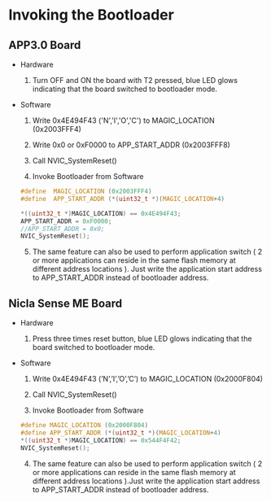 # Invoking the Bootloader

## APP3.0 Board

- Hardware

	1. Turn OFF and ON the board with T2 pressed, blue LED glows indicating that the board switched to bootloader mode.
   
- Software
  
	1. Write 0x4E494F43 ('N','I','O','C') to MAGIC\_LOCATION (0x2003FFF4)
   
	2. Write 0x0 or 0xF0000 to APP\_START\_ADDR (0x2003FFF8)
   
	3. Call NVIC\_SystemReset()
   
	4. Invoke Bootloader from Software

	```C
	#define  MAGIC_LOCATION (0x2003FFF4)
	#define  APP_START_ADDR (*(uint32_t *)(MAGIC_LOCATION+4)
 
	*((uint32_t *)MAGIC_LOCATION) == 0x4E494F43;
	APP_START_ADDR = 0xF0000;
	//APP_START_ADDR = 0x0;
	NVIC_SystemReset();	
	```

	5. The same feature can also be used to perform application switch ( 2 or more applications can reside in the same flash memory at different address locations ).
	Just write the application start address to APP\_START\_ADDR instead of bootloader address.


## Nicla Sense ME Board

- Hardware
  
	1. Press three times reset button, blue LED glows indicating that the board switched to
	bootloader mode.

- Software
  
	1. Write 0x4E494F43 (’N’,’I’,’O’,’C’) to MAGIC_LOCATION (0x2000F804)
   
	2. Call NVIC_SystemReset()
   
	3. Invoke Bootloader from Software

	```C
	#define MAGIC_LOCATION (0x2000F804)
	#define APP_START_ADDR (*(uint32_t *)(MAGIC_LOCATION+4)
	*((uint32_t *)MAGIC_LOCATION) == 0x544F4F42;
	NVIC_SystemReset();
	```	

	4. The same feature can also be used to perform application switch ( 2 or more applications can reside in the same flash memory at different address locations ).Just write the application start address to APP_START_ADDR instead of bootloader address.


